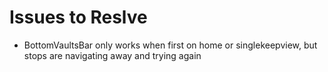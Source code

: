 # Issues to Reslve

- BottomVaultsBar only works when first on home or singlekeepview, but stops are navigating away and trying again